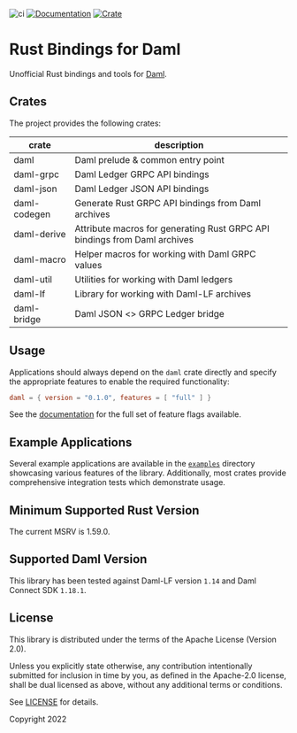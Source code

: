 ![ci](https://github.com/fujiapple852/rust-daml-bindings/actions/workflows/ci.yml/badge.svg)
[![Documentation](https://docs.rs/daml/badge.svg)](https://docs.rs/daml)
[![Crate](https://img.shields.io/crates/v/daml.svg)](https://crates.io/crates/daml)

# Rust Bindings for Daml

Unofficial Rust bindings and tools for [Daml](https://daml.com).

## Crates

The project provides the following crates:

| crate        | description                                                               |
|--------------|---------------------------------------------------------------------------|
| daml         | Daml prelude & common entry point                                         |
| daml-grpc    | Daml Ledger GRPC API bindings                                             |
| daml-json    | Daml Ledger JSON API bindings                                             |
| daml-codegen | Generate Rust GRPC API bindings from Daml archives                        |
| daml-derive  | Attribute macros for generating Rust GRPC API bindings from Daml archives |
| daml-macro   | Helper macros for working with Daml GRPC values                           |
| daml-util    | Utilities for working with Daml ledgers                                   |
| daml-lf      | Library for working with Daml-LF archives                                 |
| daml-bridge  | Daml JSON <> GRPC Ledger bridge                                           |

## Usage

Applications should always depend on the `daml` crate directly and specify the appropriate features to enable the
required functionality:

```toml
daml = { version = "0.1.0", features = [ "full" ] }
```

See the [documentation](https://docs.rs/daml) for the full set of feature flags available.

## Example Applications

Several example applications are available in the [`examples`](examples/) directory showcasing various features of the
library.  Additionally, most crates provide comprehensive integration tests which demonstrate usage. 

## Minimum Supported Rust Version

The current MSRV is 1.59.0.

## Supported Daml Version

This library has been tested against Daml-LF version `1.14` and Daml Connect SDK `1.18.1`.

## License

This library is distributed under the terms of the Apache License (Version 2.0).

Unless you explicitly state otherwise, any contribution intentionally submitted for inclusion in time by you, as defined
in the Apache-2.0 license, shall be dual licensed as above, without any additional terms or conditions.

See [LICENSE](LICENSE) for details.

Copyright 2022
